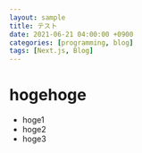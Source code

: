 ```yaml
---
layout: sample
title: テスト
date: 2021-06-21 04:00:00 +0900
categories: [programming, blog]
tags: [Next.js, Blog]
---
```


# hogehoge
- hoge1
- hoge2
- hoge3